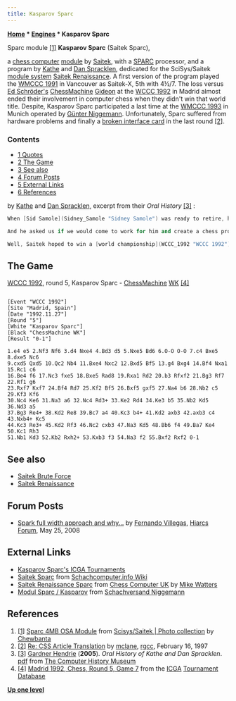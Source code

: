 ```yaml
---
title: Kasparov Sparc
---
```

**[Home](Home "Home") \* [Engines](Engines "Engines") \* Kasparov Sparc**



 [](https://www.flickr.com/photos/10261668@N05/858185187/in/set-72157600922172552) Sparc module <a id="cite-note-1" href="#cite-ref-1">[1]</a> 
**Kasparov Sparc** (Saitek Sparc),  

a [chess computer](Dedicated_Chess_Computers "Dedicated Chess Computers") [module](Module "Module") by [Saitek](Saitek "Saitek"), with a [SPARC](SPARC "SPARC") processor, and a program by [Kathe](Kathe_Spracklen "Kathe Spracklen") and [Dan Spracklen](Dan_Spracklen "Dan Spracklen"), dedicated for the SciSys/Saitek [module system](Module#System "Module") [Saitek Renaissance](SciSys_Leonardo#Renaissance "SciSys Leonardo"). A first version of the program played the [WMCCC 1991](WMCCC_1991 "WMCCC 1991") in Vancouver as Saitek-X, 5th with 4½/7. The loss versus [Ed Schröder's](Ed_Schroder "Ed Schroder") [ChessMachine](ChessMachine "ChessMachine") [Gideon](Gideon "Gideon") at the [WCCC 1992](WCCC_1992 "WCCC 1992") in Madrid almost ended their involvement in computer chess when they didn't win that world title. Despite, Kasparov Sparc participated a last time at the [WMCCC 1993](WMCCC_1993 "WMCCC 1993") in Munich operated by [Günter Niggemann](index.php?title=G%C3%BCnter_Niggemann&action=edit&redlink=1 "Günter Niggemann (page does not exist)"). Unfortunately, Sparc suffered from hardware problems and finally a [broken interface card](WMCCC_1993#BrokenInterface "WMCCC 1993") in the last round <a id="cite-note-2" href="#cite-ref-2">[2]</a>. 



### Contents


* [1 Quotes](#quotes)
* [2 The Game](#the-game)
* [3 See also](#see-also)
* [4 Forum Posts](#forum-posts)
* [5 External Links](#external-links)
* [6 References](#references)






by [Kathe](Kathe_Spracklen "Kathe Spracklen") and [Dan Spracklen](Dan_Spracklen "Dan Spracklen"), excerpt from their *Oral History* <a id="cite-note-3" href="#cite-ref-3">[3]</a> :




```C++
When [Sid Samole](Sidney_Samole "Sidney Samole") was ready to retire, he sold [Fidelity](Fidelity_Electronics "Fidelity Electronics"). And he sold it to a [German chess manufacturer](Hegener_%26_Glaser "Hegener & Glaser") who had, at the time, the [then world champion program](Mephisto "Mephisto"). Our program had slipped into second place and so ... And that company had bought Fidelity and so we're saying, well, they've got the world champion program and we're number two. What's our future? They're a German company and we're in California, you know, where are things going? And, at the same time, we were approached by... [Eric Winkler](Eric_Winkler "Eric Winkler"). 

```


```C++
And he asked us if we would come to work for him and create a chess program for him. And we did work for three years for [Saitek](Saitek "Saitek") and Eric Winkler had a dream of creating a chess program using the Sparc processor, a risc-based processor. And we did do that. We created it. We got [Sparc workstations](SPARCstation "SPARCstation") and we coded an entire chess engine in Sparc [Assembly](Assembly "Assembly") language.

```


```C++
Well, Saitek hoped to win a [world championship](WCCC_1992 "WCCC 1992") and recapture the Royal Championship title and we took a program that almost won. We came very close to winning but... Yeah. We lost the final round... And did not win and so, at that point in time, Saitek said, "Oh, well, that was a good try. Good bye." 

```





## The Game


[WCCC 1992](WCCC_1992 "WCCC 1992"), round 5, Kasparov Sparc - [ChessMachine](ChessMachine "ChessMachine") [WK](Gideon "Gideon") <a id="cite-note-4" href="#cite-ref-4">[4]</a>




```

[Event "WCCC 1992"]
[Site "Madrid, Spain"]
[Date "1992.11.27"]
[Round "5"]
[White "Kasparov Sparc"]
[Black "ChessMachine WK"]
[Result "0-1"]

1.e4 e5 2.Nf3 Nf6 3.d4 Nxe4 4.Bd3 d5 5.Nxe5 Bd6 6.O-O O-O 7.c4 Bxe5 8.dxe5 Nc6 
9.cxd5 Qxd5 10.Qc2 Nb4 11.Bxe4 Nxc2 12.Bxd5 Bf5 13.g4 Bxg4 14.Bf4 Nxa1 15.Rc1 c6 
16.Be4 f6 17.Nc3 fxe5 18.Bxe5 Rad8 19.Rxa1 Rd2 20.b3 Rfxf2 21.Bg3 Rf7 22.Rf1 g6 
23.Rxf7 Kxf7 24.Bf4 Rd7 25.Kf2 Bf5 26.Bxf5 gxf5 27.Na4 b6 28.Nb2 c5 29.Kf3 Kf6 
30.Nc4 Ke6 31.Na3 a6 32.Nc4 Rd3+ 33.Ke2 Rd4 34.Ke3 b5 35.Nb2 Kd5 36.Nd3 a5 
37.Bg3 Re4+ 38.Kd2 Re8 39.Bc7 a4 40.Kc3 b4+ 41.Kd2 axb3 42.axb3 c4 43.Nxb4+ Kc5 
44.Kc3 Re3+ 45.Kd2 Rf3 46.Nc2 cxb3 47.Na3 Kd5 48.Bb6 f4 49.Ba7 Ke4 50.Kc1 Rh3 
51.Nb1 Kd3 52.Kb2 Rxh2+ 53.Kxb3 f3 54.Na3 f2 55.Bxf2 Rxf2 0-1 

```

## See also


* [Saitek Brute Force](Saitek_Brute_Force "Saitek Brute Force")
* [Saitek Renaissance](SciSys_Leonardo#Renaissance "SciSys Leonardo")


## Forum Posts


* [Spark full width approach and why...](http://hiarcs.net/forums/viewtopic.php?t=1336&sid=b79ceed675f186f7d09a4b0ae9d6db1d) by [Fernando Villegas](Fernando_Villegas "Fernando Villegas"), [Hiarcs Forum](Computer_Chess_Forums "Computer Chess Forums"), May 25, 2008


## External Links


* [Kasparov Sparc's ICGA Tournaments](https://www.game-ai-forum.org/icga-tournaments/program.php?id=211)
* [Saitek Sparc](http://www.schach-computer.info/wiki/index.php/Saitek_Sparc) from [Schachcomputer.info Wiki](http://www.schach-computer.info/wiki/index.php/Hauptseite_En)
* [Saitek Renaissance Sparc](http://www.chesscomputeruk.com/html/saitek_renaissance_sparc.html) from [Chess Computer UK](http://www.chesscomputeruk.com/index.html) by [Mike Watters](Mike_Watters "Mike Watters")
* [Modul Sparc / Kasparov](http://www.schachversand.de/d/detail/computer/49.html) from [Schachversand Niggemann](Schachversand_Niggemann "Schachversand Niggemann")


## References


1. <a id="cite-ref-1" href="#cite-note-1">[1]</a> [Sparc 4MB OSA Module](https://www.flickr.com/photos/10261668@N05/858185187/in/set-72157600922172552) from [Scisys/Saitek | Photo collection](http://www.flickr.com/photos/10261668@N05/sets/72157600922172552/) by [Chewbanta](Steve_Blincoe "Steve Blincoe")
2. <a id="cite-ref-2" href="#cite-note-2">[2]</a> [Re: CSS Article Translation](https://groups.google.com/d/msg/rec.games.chess.computer/1TETxhdJwXA/MFUDs8SUIN0J) by [mclane](Thorsten_Czub "Thorsten Czub"), [rgcc](Computer_Chess_Forums "Computer Chess Forums"), February 16, 1997
3. <a id="cite-ref-3" href="#cite-note-3">[3]</a> [Gardner Hendrie](http://www.computerhistory.org/trustee/gardner-hendrie) (**2005**). *Oral History of Kathe and Dan Spracklen*. [pdf](http://archive.computerhistory.org/projects/chess/related_materials/oral-history/spacklen.oral_history.2005.102630821/spracklen.oral_history_transcript.2005.102630821.pdf) from [The Computer History Museum](The_Computer_History_Museum "The Computer History Museum")
4. <a id="cite-ref-4" href="#cite-note-4">[4]</a> [Madrid 1992, Chess, Round 5, Game 7](https://www.game-ai-forum.org/icga-tournaments/round.php?tournament=58&round=5&id=7) from the [ICGA](ICGA "ICGA") [Tournament Database](https://www.game-ai-forum.org/icga-tournaments/)

**[Up one level](Engines "Engines")**







 
